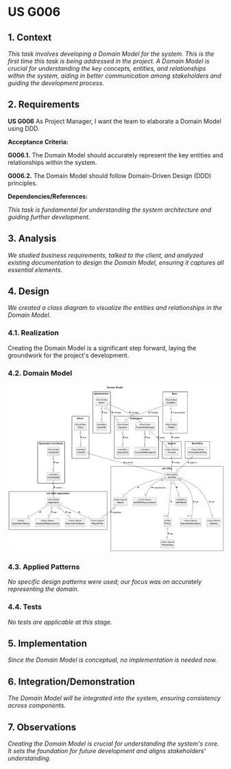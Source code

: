 # US G006

## 1. Context

*This task involves developing a Domain Model for the system. 
This is the first time this task is being addressed in the project. 
A Domain Model is crucial for understanding the key concepts, entities, 
and relationships within the system, aiding in better communication among stakeholders and guiding 
the development process.*

## 2. Requirements

**US G006** As Project Manager, I want the team to elaborate a Domain Model using DDD.

**Acceptance Criteria:**

**G006.1.** The Domain Model should accurately represent the key entities and relationships within the system.

**G006.2.** The Domain Model should follow Domain-Driven Design (DDD) principles.

**Dependencies/References:**

*This task is fundamental for understanding the system architecture and guiding further development.*

## 3. Analysis

*We studied business requirements, talked to the client, and analyzed existing documentation to design the Domain Model, ensuring it captures all essential elements.*

## 4. Design

*We created a class diagram to visualize the entities and relationships in the Domain Model.*

### 4.1. Realization

Creating the Domain Model is a significant step forward, laying the groundwork for the project's development.

### 4.2. Domain Model

![](svg/DomainModel.png)

### 4.3. Applied Patterns

*No specific design patterns were used; our focus was on accurately representing the domain.*

### 4.4. Tests

*No tests are applicable at this stage.*

## 5. Implementation

*Since the Domain Model is conceptual, no implementation is needed now.* 

## 6. Integration/Demonstration

*The Domain Model will be integrated into the system, ensuring consistency across components.*

## 7. Observations

*Creating the Domain Model is crucial for understanding the system's core. It sets the foundation for future development and aligns stakeholders' understanding.*